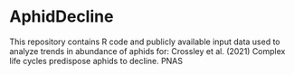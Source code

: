 # AphidDecline

This repository contains R code and publicly available input data used to analyze trends in abundance of aphids for:
Crossley et al. (2021) Complex life cycles predispose aphids to decline. PNAS
